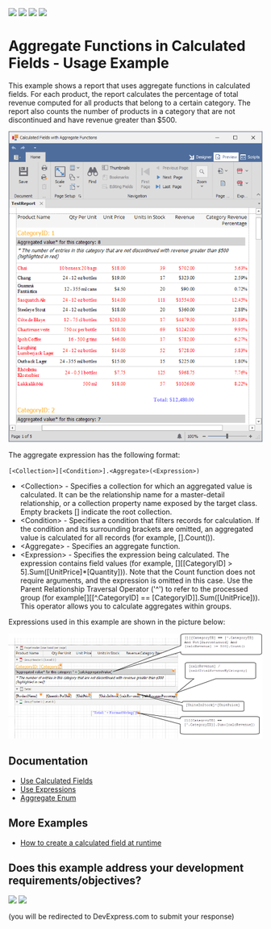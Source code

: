 <!-- default badges list -->
![](https://img.shields.io/endpoint?url=https://codecentral.devexpress.com/api/v1/VersionRange/128603847/22.2.3%2B)
[![](https://img.shields.io/badge/Open_in_DevExpress_Support_Center-FF7200?style=flat-square&logo=DevExpress&logoColor=white)](https://supportcenter.devexpress.com/ticket/details/T317187)
[![](https://img.shields.io/badge/📖_How_to_use_DevExpress_Examples-e9f6fc?style=flat-square)](https://docs.devexpress.com/GeneralInformation/403183)
[![](https://img.shields.io/badge/💬_Leave_Feedback-feecdd?style=flat-square)](#does-this-example-address-your-development-requirementsobjectives)
<!-- default badges end -->
# Aggregate Functions in Calculated Fields - Usage Example

This example shows a report that uses aggregate functions in calculated fields. For each product, the report calculates the percentage of total revenue computed for all products that belong to a certain category. The report also counts the number of products in a category that are not discontinued and have revenue greater than $500.   

![Report with aggregated functions in calculated fields](Images/screenshot.png)

The aggregate expression has the following format:

`[<Collection>][<Condition>].<Aggregate>(<Expression>)`

- \<Collection\> - Specifies a collection for which an aggregated value is calculated. It can be the relationship name for a master-detail relationship, or a collection property name exposed by the target class. Empty brackets [] indicate the root collection.
- \<Condition\> - Specifies a condition that filters records for calculation. If the condition and its surrounding brackets are omitted, an aggregated value is calculated for all records (for example, [].Count()).
- \<Aggregate\> - Specifies an aggregate function.
- \<Expression\> - Specifies the expression being calculated. The expression contains field values (for example, [][[CategoryID] > 5].Sum([UnitPrice]*[Quantity])). Note that the Count function does not require arguments, and the expression is omitted in this case.
Use the Parent Relationship Traversal Operator ('^') to refer to the processed group (for example[][[^.CategoryID] == [CategoryID]].Sum([UnitPrice])). This operator allows you to calculate aggregates within groups.

Expressions used in this example are shown in the picture below: 

![Aggregated functions in a report](Images/schema.png)

## Documentation

- [Use Calculated Fields](https://docs.devexpress.com/XtraReports/4801)
- [Use Expressions](https://docs.devexpress.com/XtraReports/120091)
- [Aggregate Enum](https://docs.devexpress.com/CoreLibraries/DevExpress.Data.Filtering.Aggregate)

## More Examples

- [How to create a calculated field at runtime](https://github.com/DevExpress-Examples/Reporting_how-to-create-a-calculated-field-at-runtime-e1489)
<!-- feedback -->
## Does this example address your development requirements/objectives?

[<img src="https://www.devexpress.com/support/examples/i/yes-button.svg"/>](https://www.devexpress.com/support/examples/survey.xml?utm_source=github&utm_campaign=reporting-aggregated-function-calculated-field&~~~was_helpful=yes) [<img src="https://www.devexpress.com/support/examples/i/no-button.svg"/>](https://www.devexpress.com/support/examples/survey.xml?utm_source=github&utm_campaign=reporting-aggregated-function-calculated-field&~~~was_helpful=no)

(you will be redirected to DevExpress.com to submit your response)
<!-- feedback end -->
